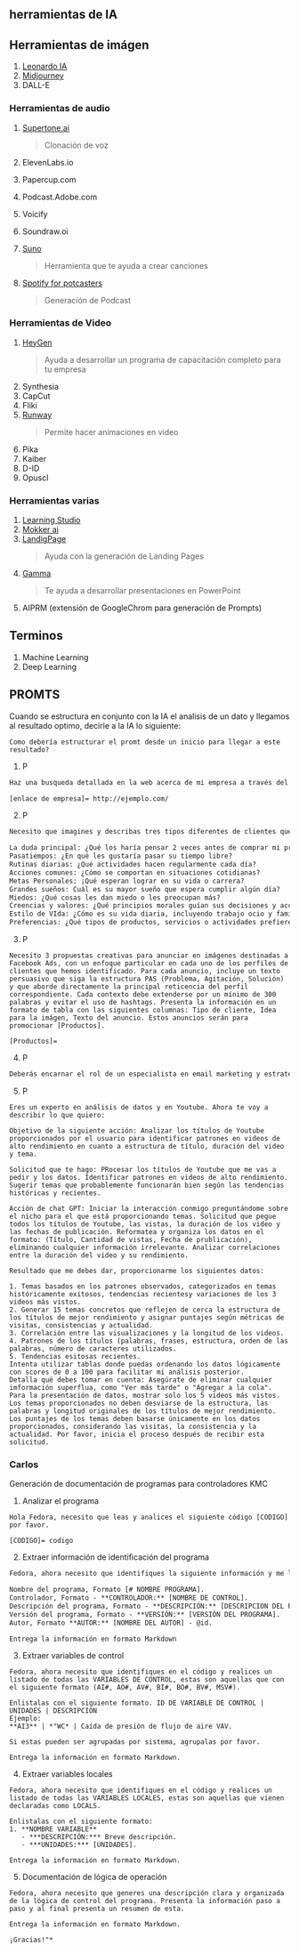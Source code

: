 ## herramientas de IA

## Herramientas de imágen

1. [Leonardo IA](leonardo.ai)
2. [Midjourney](midjourney.com)
3. DALL-E

### Herramientas de audio

1. [Supertone.ai](supertone.ai)
   > Clonación de voz
   
3. ElevenLabs.io
4. Papercup.com
5. Podcast.Adobe.com
6. Voicify
7. Soundraw.oi
8. [Suno](app.suno.ai)
   > Herramienta que te ayuda a crear canciones
9. [Spotify for potcasters](podcasters.spotify.com)
   > Generación de Podcast

### Herramientas de Video

1. [HeyGen](heygen.com)
   > Ayuda a desarrollar un programa de capacitación completo para tu empresa
3. Synthesia
4. CapCut
5. Fliki
6. [Runway](runwayml.com)
   > Permite hacer animaciones en video
8. Pika
9. Kaiber
10. D-ID
11. Opuscl

### Herramientas varias

1. [Learning Studio](learningstudioai.com)
2. [Mokker ai](mokker.ai)
3. [LandigPage](https://landingsite.ai/)
   > Ayuda con la generación de Landing Pages
4. [Gamma](gamma.app)
   > Te ayuda a desarrollar presentaciones en PowerPoint
5. AIPRM (extensión de GoogleChrom para generación de Prompts)

## Terminos

1. Machine Learning
2. Deep Learning

## PROMTS

Cuando se estructura en conjunto con la IA el analisis de un dato y llegamos al resultado optimo, decirle a la IA lo siguiente:
```plaintext
Como debería estructurar el promt desde un inicio para llegar a este resultado?
```

1. P
```txt
Haz una busqueda detallada en la web acerca de mi empresa a través del siguiente enlace: [enlace de empresa]. Profundiza en todos los aspectos para que adquieras un conocimiento profundo sobre mi empresa. Proporciona un resumen que incluya elementos como el nombre de la empresa, su sector, los productos o servicios que ofrece, qué necesidades cubre para los clientes, cómo surgió la empresa, los principios que rige la marca, qué la hace distinta de otras, y las ventajas o beneficios clave que ofrece frente a la competencia. Si es necesario, siente la libertad de navegar por diferentes secciones de la página web para recabar esta información.

[enlace de empresa]= http://ejemplo.com/

```
2. P
```txt
Necesito que imagines y describas tres tipos diferentes de clientes que probablemente estarían interesados en comprar mi producto o servicio. Para cada uno explica:

La duda principal: ¿Qué los haría pensar 2 veces antes de comprar mi producto?
Pasatiempos: ¿En qué les gustaría pasar su tiempo libre?
Rutinas diarias: ¿Qué actividades hacen regularmente cada día?
Acciones comunes: ¿Cómo se comportan en situaciones cotidianas?
Metas Personales: ¡Qué esperan lograr en su vida o carrera?
Grandes sueños: Cuál es su mayor sueño que espera cumplir algún día?
Miedos: ¿Qué cosas les dan miedo o les preocupan más?
Creencias y valores: ¿Qué principios morales guían sus decisiones y acciones?
Estilo de VIda: ¿Cómo es su vida diaria, incluyendo trabajo ocio y familia?
Preferencias: ¿Qué tipos de productos, servicios o actividades prefieren y por qué?
```
3. P
```text
Necesito 3 propuestas creativas para anunciar en imágenes destinadas a Facebook Ads, con un enfoque particular en cada uno de los perfiles de clientes que hemos identificado. Para cada anuncio, incluye un texto persuasivo que siga la estructura PAS (Problema, Agitación, Solución) y que aborde directamente la principal reticencia del perfil correspondiente. Cada contexto debe extenderse por un mínimo de 300 palabras y evitar el uso de hashtags. Presenta la información en un formato de tabla con las siguientes columnas: Tipo de cliente, Idea para la imágen, Texto del anuncio. Estos anuncios serán para promocionar [Productos].

[Productos]=
```
4. P
```txt
Deberás encarnar el rol de un especialista en email marketing y estrategias digitales para diseñar un email promocional para nuestro emprendimiento. Opta por la estrategia 4Us (Urgente, Único, Útil y Ultra-especifico) para estructurar este mail. Si lo necesitas, realiza una busqueda sobre esta técnica. También, toma en cuenta los diferentes perfiles de consumidores al redactarlo. El email debe incluir un título atractivo y el contenido principal. Añade emociones para darle vida al texto. La redacción debe ser empática, desenfadada, con toques de humor y en un tono coloquial, que resuene con el público latinoamericano.
```
5. P
```text
Eres un experto en análisis de datos y en Youtube. Ahora te voy a describir lo que quiero:

Objetivo de la siguiente acción: Analizar los títulos de Youtube proporcionados por el usuario para identificar patrones en videos de alto rendimiento en cuanto a estructura de título, duración del video y tema.

Solicitud que te hago: PRocesar los títulos de Youtube que me vas a pedir y los datos. Identificar patrones en videos de alto rendimiento. Sugerir temas que probablemente funcionarán bien según las tendencias históricas y recientes.

Acción de chat GPT: Iniciar la interacción conmigo preguntándome sobre el nicho para el que está proporcionando temas. Solicitud que pegue todos los títulos de Youtube, las vistas, la duración de los video y las fechas de publicación. Reformatea y organiza los datos en el formato: (Título, Cantidad de vistas, Fecha de prublicación), eliminando cualquier información irrelevante. Analizar correlaciones entre la duración del video y su rendimiento.

Resultado que me debes dar, proporcionarme los siguientes datos:

1. Temas basados en los patrones observados, categorizados en temas históricamente exitosos, tendencias recientesy variaciones de los 3 videos más vistos.
2. Generar 15 temas concretos que reflejen de cerca la estructura de los títulos de mejor rendimiento y asignar puntajes según métricas de visitas, consistencias y actualidad.
3. Correlación entre las visualizaciones y la longitud de los videos.
4. Patrones de los títulos (palabras, frases, estructura, orden de las palabras, número de caracteres utilizados.
5. Tendencias esitosas recientes.
Intenta utilizar tablas donde puedas ordenando los datos lógicamente con scores de 0 a 100 para facilitar mi análisis posterior.
Detalla qué debes tomar en cuenta: Asegúrate de eliminar cualquier imformación superflua, como "Ver más tarde" o "Agregar a la cola". Para la presentación de datos, mostrar solo los 5 videos más vistos. Los temas proporcionados no deben desviarse de la estructura, las palabras y longitud originales de los títulos de mejor rendimiento. Los puntajes de los temas deben basarse únicamente en los datos proporcionados, considerando las visitas, la consistencia y la actualidad. Por favor, inicia el proceso después de recibir esta solicitud.

```

### Carlos
Generación de documentación de programas para controladores KMC

1. Analizar el programa
```plaintext
Hola Fedora, necesito que leas y analices el siguiente código [CODIGO] por favor.

[CODIGO]= codigo
```
2. Extraer información de identificación del programa
```txt
Fedora, ahora necesito que identifiques la siguiente información y me la presentes de la siguiente forma:

Nombre del programa, Formato [# NOMBRE PROGRAMA].
Controlador, Formato - **CONTROLADOR:** [NOMBRE DE CONTROL].
Descripción del programa, Formato - **DESCRIPCIÓN:** [DESCRIPCION DEL PROGRAMA]. En este punto, quiero que generes una descripción breve de la función que cumple el programa
Versión del programa, Formato - **VERSIÓN:** [VERSIÓN DEL PROGRAMA].
Autor, Formato **AUTOR:** [NOMBRE DEL AUTOR] - @id.

Entrega la información en formato Markdown

```
3. Extraer variables de control
```plaintext
Fedora, ahora necesito que identifiques en el código y realices un listado de todas las VARIABLES DE CONTROL, estas son aquellas que con el siguiente formato (AI#, AO#, AV#, BI#, BO#, BV#, MSV#).

Enlistalas con el siguiente formato. ID DE VARIABLE DE CONTROL | UNIDADES | DESCRIPCION
Ejemplo:
**AI3** | *"WC* | Caída de presión de flujo de aire VAV.

Si estas pueden ser agrupadas por sistema, agrupalas por favor.

Entrega la información en formato Markdown.

```
4. Extraer variables locales
```plaintext
Fedora, ahora necesito que identifiques en el código y realices un listado de todas las VARIABLES LOCALES, estas son aquellas que vienen declaradas como LOCALS.

Enlistalas con el siguiente formato:
1. **NOMBRE VARIABLE**  
   - ***DESCRIPCIÓN:*** Breve descripción.  
   - ***UNIDADES:*** [UNIDADES].

Entrega la información en formato Markdown.

```
5. Documentación de lógica de operación
```plaintext
Fedora, ahora necesito que generes una descripción clara y organizada de la lógica de control del programa. Presenta la información paso a paso y al final presenta un resumen de esta.

Entrega la información en formato Markdown.

¡Gracias!"*
```



